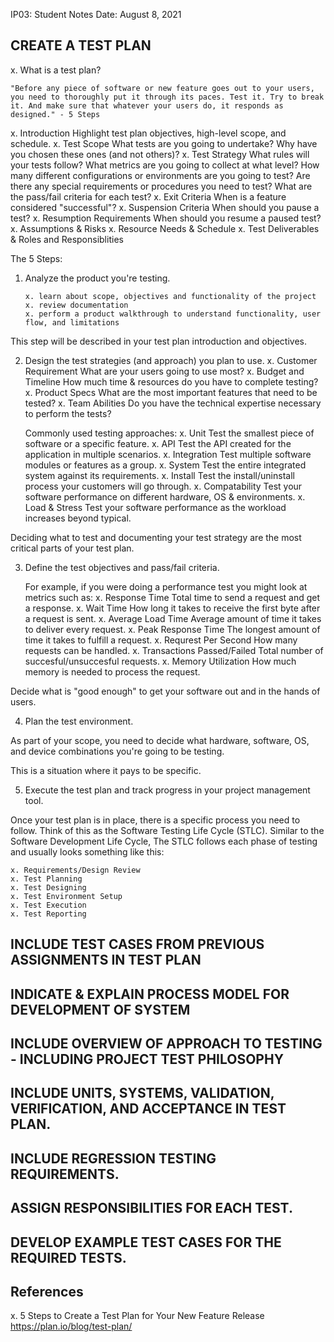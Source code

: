 IP03:   Student Notes
Date:   August 8, 2021

CREATE A TEST PLAN
---------------------------------------------------------------------------------------------------------------
x.  What is a test plan?
    
    "Before any piece of software or new feature goes out to your users, you need to thoroughly put it through its paces. Test it. Try to break it. And make sure that whatever your users do, it responds as designed." - 5 Steps

x.  Introduction                Highlight test plan objectives, high-level scope, and schedule. 
x.  Test Scope                  What tests are you going to undertake?
                                Why have you chosen these ones (and not others)?
x.  Test Strategy               What rules will your tests follow?
                                What metrics are you going to collect at what level?
                                How many different configurations or environments are you going to test?
                                Are there any special requirements or procedures you need to test?
                                What are the pass/fail criteria for each test?
x.  Exit Criteria               When is a feature considered "successful"?
x.  Suspension Criteria         When should you pause a test?
x.  Resumption Requirements     When should you resume a paused test?
x.  Assumptions & Risks
x.  Resource Needs & Schedule
x.  Test Deliverables & Roles and Responsiblities

The 5 Steps:
1.  Analyze the product you're testing.

        x. learn about scope, objectives and functionality of the project
        x. review documentation
        x. perform a product walkthrough to understand functionality, user flow, and limitations

This step will be described in your test plan introduction and objectives. 
    
2.  Design the test strategies (and approach) you plan to use.
        x. Customer Requirement     What are your users going to use most?
        x. Budget and Timeline      How much time & resources do you have to complete testing?
        x. Product Specs            What are the most important features that need to be tested?
        x. Team Abilities           Do you have the technical expertise necessary to perform the tests?

    Commonly used testing approaches: 
        x. Unit             Test the smallest piece of software or a specific feature.
        x. API              Test the API created for the application in multiple scenarios. 
        x. Integration      Test multiple software modules or features as a group. 
        x. System           Test the entire integrated system against its requirements. 
        x. Install          Test the install/uninstall process your customers will go through. 
        x. Compatability    Test your software performance on different hardware, OS & environments.
        x. Load & Stress    Test your software performance as the workload increases beyond typical. 

Deciding what to test and documenting your test strategy are the most critical parts of your test plan. 

3.  Define the test objectives and pass/fail criteria.

    For example, if you were doing a performance test you might look at metrics such as: 
        x. Response Time                Total time to send a request and get a response. 
        x. Wait Time                    How long it takes to receive the first byte after a request is sent. 
        x. Average Load Time            Average amount of time it takes to deliver every request. 
        x. Peak Response Time           The longest amount of time it takes to fulfill a request. 
        x. Requrest Per Second          How many requests can be handled.
        x. Transactions Passed/Failed   Total number of succesful/unsuccesful requests. 
        x. Memory Utilization           How much memory is needed to process the request. 

Decide what is "good enough" to get your software out and in the hands of users. 

4.  Plan the test environment.

As part of your scope, you need to decide what hardware, software, OS, and device combinations you're going to be testing. 

This is a situation where it pays to be specific. 

5.  Execute the test plan and track progress in your project management tool.

Once your test plan is in place, there is a specific process you need to follow. Think of this as the Software Testing Life Cycle (STLC). Similar to the Software Development Life Cycle, The STLC follows each phase of testing and usually looks something like this: 

    x. Requirements/Design Review
    x. Test Planning
    x. Test Designing
    x. Test Environment Setup
    x. Test Execution
    x. Test Reporting


INCLUDE TEST CASES FROM PREVIOUS ASSIGNMENTS IN TEST PLAN
---------------------------------------------------------------------------------------------------------------


INDICATE & EXPLAIN PROCESS MODEL FOR DEVELOPMENT OF SYSTEM
---------------------------------------------------------------------------------------------------------------


INCLUDE OVERVIEW OF APPROACH TO TESTING - INCLUDING PROJECT TEST PHILOSOPHY
---------------------------------------------------------------------------------------------------------------


INCLUDE UNITS, SYSTEMS, VALIDATION, VERIFICATION, AND ACCEPTANCE IN TEST PLAN. 
---------------------------------------------------------------------------------------------------------------


INCLUDE REGRESSION TESTING REQUIREMENTS. 
---------------------------------------------------------------------------------------------------------------


ASSIGN RESPONSIBILITIES FOR EACH TEST. 
---------------------------------------------------------------------------------------------------------------


DEVELOP EXAMPLE TEST CASES FOR THE REQUIRED TESTS. 
---------------------------------------------------------------------------------------------------------------


References
---------------------------------------------------------------------------------------------------------------
x. 5 Steps to Create a Test Plan for Your New Feature Release
https://plan.io/blog/test-plan/



